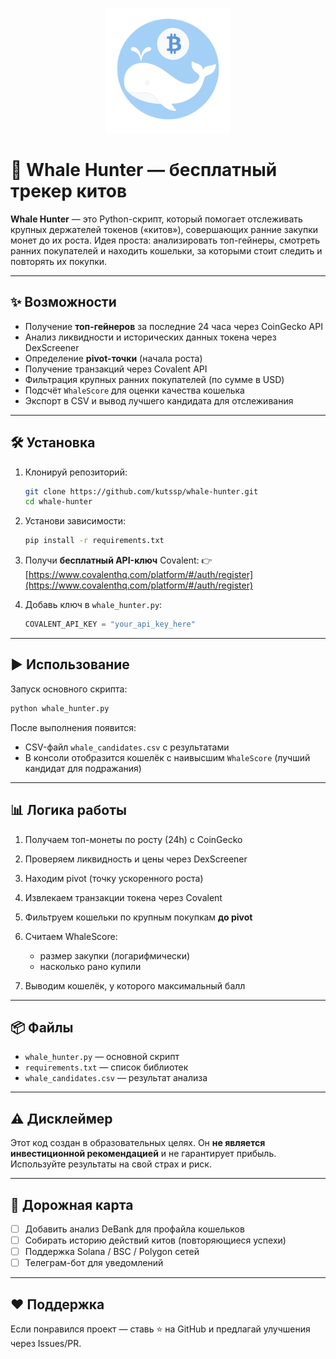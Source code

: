 <p align="center">
  <img src="assets/logo.png" alt="Whale Hunter Logo" width="200"/>
</p>

# 🐳 Whale Hunter — бесплатный трекер китов

**Whale Hunter** — это Python-скрипт, который помогает отслеживать крупных держателей токенов («китов»), совершающих ранние закупки монет до их роста.
Идея проста: анализировать топ-гейнеры, смотреть ранних покупателей и находить кошельки, за которыми стоит следить и повторять их покупки.

---

## ✨ Возможности

* Получение **топ-гейнеров** за последние 24 часа через CoinGecko API
* Анализ ликвидности и исторических данных токена через DexScreener
* Определение **pivot-точки** (начала роста)
* Получение транзакций через Covalent API
* Фильтрация крупных ранних покупателей (по сумме в USD)
* Подсчёт `WhaleScore` для оценки качества кошелька
* Экспорт в CSV и вывод лучшего кандидата для отслеживания

---

## 🛠 Установка

1. Клонируй репозиторий:

   ```bash
   git clone https://github.com/kutssp/whale-hunter.git
   cd whale-hunter
   ```

2. Установи зависимости:

   ```bash
   pip install -r requirements.txt
   ```

3. Получи **бесплатный API-ключ** Covalent:
   👉 [https://www.covalenthq.com/platform/#/auth/register](https://www.covalenthq.com/platform/#/auth/register)

4. Добавь ключ в `whale_hunter.py`:

   ```python
   COVALENT_API_KEY = "your_api_key_here"
   ```

---

## ▶️ Использование

Запуск основного скрипта:

```bash
python whale_hunter.py
```

После выполнения появится:

* CSV-файл `whale_candidates.csv` с результатами
* В консоли отобразится кошелёк с наивысшим `WhaleScore` (лучший кандидат для подражания)

---

## 📊 Логика работы

1. Получаем топ-монеты по росту (24h) с CoinGecko
2. Проверяем ликвидность и цены через DexScreener
3. Находим pivot (точку ускоренного роста)
4. Извлекаем транзакции токена через Covalent
5. Фильтруем кошельки по крупным покупкам **до pivot**
6. Считаем WhaleScore:

   * размер закупки (логарифмически)
   * насколько рано купили
7. Выводим кошелёк, у которого максимальный балл

---

## 📦 Файлы

* `whale_hunter.py` — основной скрипт
* `requirements.txt` — список библиотек
* `whale_candidates.csv` — результат анализа

---

## ⚠️ Дисклеймер

Этот код создан в образовательных целях.
Он **не является инвестиционной рекомендацией** и не гарантирует прибыль.
Используйте результаты на свой страх и риск.

---

## 🚀 Дорожная карта

* [ ] Добавить анализ DeBank для профайла кошельков
* [ ] Собирать историю действий китов (повторяющиеся успехи)
* [ ] Поддержка Solana / BSC / Polygon сетей
* [ ] Телеграм-бот для уведомлений

---

## ❤️ Поддержка

Если понравился проект — ставь ⭐ на GitHub и предлагай улучшения через Issues/PR.
